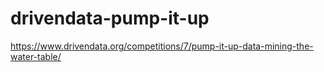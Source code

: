 # drivendata-pump-it-up
https://www.drivendata.org/competitions/7/pump-it-up-data-mining-the-water-table/
